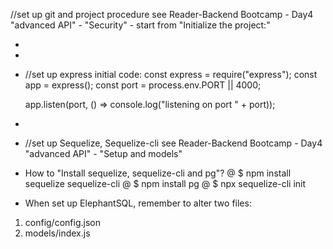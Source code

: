 //set up git and project procedure
see Reader-Backend Bootcamp - Day4 "advanced API" - "Security" - start from "Initialize the project:"

-
-
- //set up express initial code:
  const express = require("express");
  const app = express();
  const port = process.env.PORT || 4000;

  app.listen(port, () => console.log("listening on port " + port));

-
- //set up Sequelize, Sequelize-cli
  see Reader-Backend Bootcamp - Day4 "advanced API" - "Setup and models"

* How to "Install sequelize, sequelize-cli and pg"?
  @ $ npm install sequelize sequelize-cli
  @ $ npm install pg
  @ $ npx sequelize-cli init

* When set up ElephantSQL, remember to alter two files:

1. config/config.json
2. models/index.js

